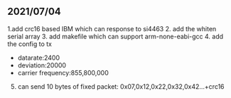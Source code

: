 ## 2021/07/04
1.add crc16 based IBM which can response to si4463
2. add the whiten serial array
3. add makefile which can support arm-none-eabi-gcc
4. add the config to tx
   * datarate:2400
   * deviation:20000
   * carrier frequency:855,800,000
5. can send 10 bytes of fixed packet: 0x07,0x12,0x22,0x32,0x42...+crc16


